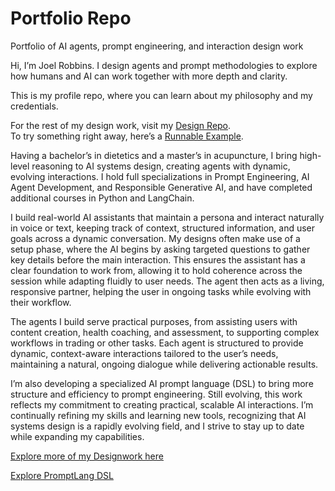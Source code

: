 # Portfolio Repo
Portfolio of AI agents, prompt engineering, and interaction design work

Hi, I’m Joel Robbins. I design agents and prompt methodologies to explore how humans and AI can work together with more depth and clarity.  

This is my profile repo, where you can learn about my philosophy and my credentials.  

For the rest of my design work, visit my [Design Repo](link-to-design-repo).  
To try something right away, here’s a [Runnable Example](link-to-example).  

Having a bachelor’s in dietetics and a master’s in acupuncture, I bring high-level reasoning to AI systems design, creating agents with dynamic, evolving interactions. I hold full specializations in Prompt Engineering, AI Agent Development, and Responsible Generative AI, and have completed additional courses in Python and LangChain.

I build real-world AI assistants that maintain a persona and interact naturally in voice or text, keeping track of context, structured information, and user goals across a dynamic conversation. My designs often make use of a setup phase, where the AI begins by asking targeted questions to gather key details before the main interaction. This ensures the assistant has a clear foundation to work from, allowing it to hold coherence across the session while adapting fluidly to user needs. The agent then acts as a living, responsive partner, helping the user in ongoing tasks while evolving with their workflow.

The agents I build serve practical purposes, from assisting users with content creation, health coaching, and assessment, to supporting complex workflows in trading or other tasks. Each agent is structured to provide dynamic, context-aware interactions tailored to the user’s needs, maintaining a natural, ongoing dialogue while delivering actionable results.

I’m also developing a specialized AI prompt language (DSL) to bring more structure and efficiency to prompt engineering. Still evolving, this work reflects my commitment to creating practical, scalable AI interactions. I’m continually refining my skills and learning new tools, recognizing that AI systems design is a rapidly evolving field, and I strive to stay up to date while expanding my capabilities.

[Explore more of my Designwork here](link-to-repo)

[Explore PromptLang DSL](link-to-repo)
